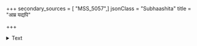 +++
secondary_sources = [ "MSS_5057",]
jsonClass = "Subhaashita"
title = "आम्र यद्यपि"

+++

<details><summary>Text</summary>

आम्र यद्यपि गता दिवसास्ते पुष्पसौरभफलप्रचुरा ये।  
हन्त संप्रति तथापि जनानां छाययैव दलयस्यतितापम्॥
</details>
